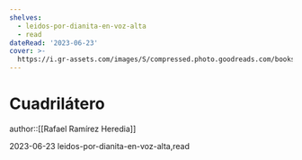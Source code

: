 ```yaml
---
shelves:
  - leidos-por-dianita-en-voz-alta
  - read
dateRead: '2023-06-23'
cover: >-
  https://i.gr-assets.com/images/S/compressed.photo.goodreads.com/books/1688263969l/182403098._SY475_.jpg
---
```

# Cuadrilátero

author::[[Rafael Ramírez Heredia]]

2023-06-23
leidos-por-dianita-en-voz-alta,read